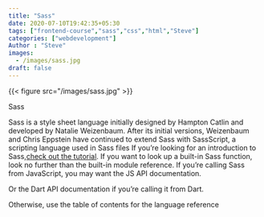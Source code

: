 ```yaml
---
title: "Sass"
date: 2020-07-10T19:42:35+05:30
tags: ["frontend-course","sass","css","html","Steve"]
categories: ["webdevelopment"]
Author : "Steve"
images:
  - /images/sass.jpg
draft: false
---
```


{{< figure src="/images/sass.jpg" >}}

Sass

Sass is a style sheet language initially designed by Hampton Catlin and developed by Natalie Weizenbaum. After its initial versions, Weizenbaum and Chris Eppstein have continued to extend Sass with SassScript, a scripting language used in Sass files
If you’re looking for an introduction to Sass,<a href="https://sass-lang.com/documentation">check out the tutorial</a>.
If you want to look up a built-in Sass function, look no further than the built-in module reference.
If you’re calling Sass from JavaScript, you may want the JS API documentation.

Or the Dart API documentation if you’re calling it from Dart.

Otherwise, use the table of contents for the language reference
